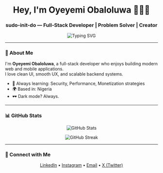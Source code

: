<h1 align="center">Hey, I'm Oyeyemi Obaloluwa 👨🏾‍💻</h1>
<h3 align="center">sudo-init-do — Full-Stack Developer | Problem Solver | Creator</h3>

<p align="center">
  <img src="https://readme-typing-svg.demolab.com?font=Fira+Code&pause=1000&color=00FF00&center=true&vCenter=true&width=440&lines=$+Hey,+sudo-init-do+here" alt="Typing SVG" />
</p>

---

### 🔎 About Me

I'm **Oyeyemi Obaloluwa**, a full-stack developer who enjoys building modern web and mobile applications.  
I love clean UI, smooth UX, and scalable backend systems.  

- 🧠 Always learning: Security, Performance, Monetization strategies  
- 🌍 Based in: Nigeria  
- 🕶 Dark mode? Always.

---

### 📊 GitHub Stats

<p align="center">
  <img src="https://github-readme-stats.vercel.app/api?username=sudo-init-do&show_icons=true&theme=github_dark&hide_border=true" alt="GitHub Stats" />
</p>
<p align="center">
  <img src="https://streak-stats.demolab.com?user=sudo-init-do&theme=dark&hide_border=true" alt="GitHub Streak" />
</p>

---

### 🤝 Connect with Me

<p align="center">
  <a href="https://linkedin.com/in/obaloluwa-oyeyemi" target="_blank">LinkedIn</a> • 
  <a href="https://instagram.com/sudo.init.do" target="_blank">Instagram</a> • 
  <a href="mailto:oyeyemiobaloluwa311@gmail.com">Email</a> • 
  <a href="https://x.com/SecuredbyOba_" target="_blank">X (Twitter)</a>
</p>
